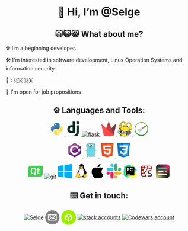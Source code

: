<h1 align="center">👋 Hi, I’m @Selge</h1>
<h2 align="center">🙀😺😸 What about me?</h2>

  ⚒ I’m a beginning developer.
  
  🛠 I'm interested in software development, Linux Operation Systems and information security.
  
  🎎 : 🇬🇧 🇩🇪
  
  🙌 I'm open for job propositions

<h2 align="center"> ⚙️ Languages and Tools:</h2>


<p align="center">
<a href="https://www.python.org" target="_blank"> <img src="https://raw.githubusercontent.com/devicons/devicon/master/icons/python/python-original.svg" alt="python" width="40" height="40"/> </a>    <a href="https://www.djangoproject.com/" target="_blank"> <img src="https://github.com/devicons/devicon/blob/master/icons/django/django-plain.svg" alt="django" width="40" height="40"/> </a>     <a href="https://flask.palletsprojects.com/" target="_blank"> <img src="https://www.vectorlogo.zone/logos/pocoo_flask/pocoo_flask-icon.svg" alt="flask" width="40" height="40"/> </a>    <a href="https://streamlit.io/" target="_blank"> <img src="https://github.com/Selge/Selge/blob/main/streamlit-mark-color.png" alt="streamlit" width="40" height="40"/> </a> <a href="https://www.pygame.org/" target="_blank"> <img src="https://github.com/Selge/Selge/blob/main/clipart2450711.png" alt="pygame" width="40" height="40"/> </a> 
  <a href="https://scrapy.org/" target="_blank"> <img src="https://github.com/Selge/Selge/blob/main/scrapy-logo.png" alt="scrapy" width="40" height="40"/> </a> 
</p>
<p align="center">
 <a href="https://learn.microsoft.com/en-us/dotnet/csharp/" target="_blank"> <img src="https://github.com/devicons/devicon/blob/master/icons/csharp/csharp-original.svg" alt="csharp" width="40" height="40"/> </a>   <a href="https://go.dev/" target="_blank"> <img src="https://github.com/devicons/devicon/blob/master/icons/go/go-original.svg" alt="gopher" width="40" height="40"/> </a>  <a href="https://html.spec.whatwg.org/multipage/" target="_blank"> <img src="https://github.com/devicons/devicon/blob/master/icons/html5/html5-original.svg" alt="html" width="40" height="40"/> </a>     <a href="https://www.w3.org/Style/CSS/" target="_blank"> <img src="https://github.com/devicons/devicon/blob/master/icons/css3/css3-original.svg" alt="css" width="40" height="40"/> </a> 
</p>
<p align="center">
 <a href="https://www.qt.io/" target="_blank"> <img src="https://github.com/devicons/devicon/blob/master/icons/qt/qt-original.svg" alt="qt" width="40" height="40"/> </a> <a href="https://git-scm.com/" target="_blank"> <img src="https://www.vectorlogo.zone/logos/git-scm/git-scm-icon.svg" alt="git" width="40" height="40"/> </a>  <a href="https://support.microsoft.com/en-us/windows" target="_blank"> <img src="https://github.com/devicons/devicon/blob/master/icons/windows8/windows8-original.svg" alt="windows" width="40" height="40"/> </a> <a href="https://www.linux.org/" target="_blank"> <img src="https://raw.githubusercontent.com/devicons/devicon/master/icons/linux/linux-original.svg" alt="linux" width="40" height="40"/> </a>  <a href="https://www.apple.com/macos/ventura/" target="_blank"> <img src="https://github.com/devicons/devicon/blob/master/icons/apple/apple-original.svg" alt="macos" width="40" height="40"/> </a> <a href="https://slack.com/" target="_blank"> <img src="https://github.com/devicons/devicon/blob/master/icons/slack/slack-original.svg" alt="slack" width="40" height="40"/> </a>     <a href="https://www.jetbrains.com/pycharm/" target="_blank"> <img src="https://github.com/devicons/devicon/blob/master/icons/pycharm/pycharm-original.svg" alt="pycharm" width="40" height="40"/> </a>  <a href="https://www.spyder-ide.org/" target="_blank"> <img src="https://github.com/Selge/Selge/blob/main/1284937.png" alt="spyder" width="40" height="40"/> </a> <a href="https://rapunzel.cogsci.nl/" target="_blank"> <img src="https://github.com/Selge/Selge/blob/main/rapunzel.svg.png" alt="Rapunzel" width="40" height="40"/> </a>
</p>

<h2 align="center">  ⌨️ Get in touch: </h2>
<p align="center">
<a href="https://www.linkedin.com/in/sergei-shcherbak-906842121/" target="blank"><img align="center" src="https://cdn.jsdelivr.net/npm/simple-icons@3.0.1/icons/linkedin.svg" alt="Selge" height="40" width="40" /></a>  <a href="mailto:shcherbaksergei1987@aol.com" target="blank"><img align="center" src="https://github.com/Selge/Selge/blob/main/Mail-Icon-White-on-Grey.png" alt="mailto:" height="40" width="40" /></a> <a href="https://app.hackthebox.com/profile/overview" target="blank"><img align="center" src="https://github.com/Selge/Selge/blob/main/hack-the-box-icon-512x512-pokr8xc5.png" alt="HTB account" height="40" width="40" /></a> <a href="https://stackexchange.com/users/24213527/selge?tab=accounts" target="blank"><img align="center" src="https://upload.wikimedia.org/wikipedia/commons/e/e0/Stack_Exchange_icon.svg" alt="stack accounts" height="40" width="40" /></a> <a href="https://www.codewars.com/users/Selge" target="blank"><img align="center" src="https://docs.codewars.com/logo.svg" alt="Codewars account" height="40" width="40" /></a>
</p> 

<!---
Selge/Selge is a ✨ special ✨ repository because its `README.md` (this file) appears on your GitHub profile.
You can click the Preview link to take a look at your changes.
--->

